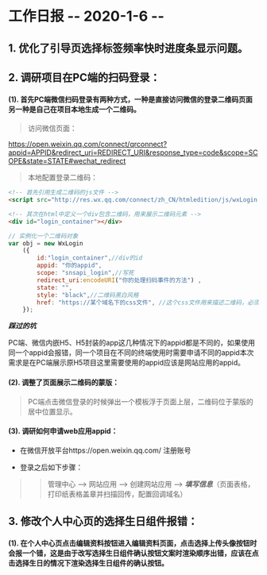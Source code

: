 # 工作日报           -- 2020-1-6 --

## 1. 优化了引导页选择标签频率快时进度条显示问题。

## 2. 调研项目在PC端的扫码登录：

#### (1). 首先PC端微信扫码登录有两种方式，一种是直接访问微信的登录二维码页面另一种是自己在项目本地生成一个二维码。

> 访问微信页面： 

https://open.weixin.qq.com/connect/qrconnect?appid=APPID&redirect_uri=REDIRECT_URI&response_type=code&scope=SCOPE&state=STATE#wechat_redirect



> 本地配置登录二维码：

```html
<!-- 首先引用生成二维码的js文件 -->
<script src="http://res.wx.qq.com/connect/zh_CN/htmledition/js/wxLogin.js"></script> 

<!-- 其次在html中定义一个div包含二维码，用来展示二维码元素 -->
<div id="login_container"></div>
```

```javascript
// 实例化一个二维码对象
var obj = new WxLogin
    ({
        id:"login_container",//div的id
        appid: "你的appid",
        scope: "snsapi_login",//写死
        redirect_uri:encodeURI("你的处理扫码事件的方法") ,
        state: "",
        style: "black",//二维码黑白风格        
        href: "https://某个域名下的css文件", //这个css文件用来描述二维码，必须通过https引用
    });
```

***踩过的坑***

PC端、微信内嵌H5、H5封装的app这几种情况下的appid都是不同的，如果使用同一个appid会报错，同一个项目在不同的终端使用时需要申请不同的appid本次需求是在PC端展示原H5项目这里需要使用的appid应该是网站应用的appid。

#### (2). 调整了页面展示二维码的蒙版：

> PC端点击微信登录的时候弹出一个模板浮于页面上层，二维码位于蒙版的居中位置显示。

#### (3). 调研如何申请web应用appid：

+ 在微信开放平台https://open.weixin.qq.com/ 注册账号

+ 登录之后如下步骤：

>> 管理中心 --> 网站应用 --> 创建网站应用 --> ***填写信息***（页面表格，打印纸表格盖章并扫描回传，配置回调域名）

## 3. 修改个人中心页的选择生日组件报错：

#### (1). 在个人中心页点击编辑资料按钮进入编辑资料页面，点击选择上传头像按钮时会报一个错，这是由于改写选择生日组件确认按钮文案时渲染顺序出错，应该在点击选择生日的情况下渲染选择生日组件的确认按钮。















